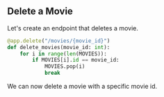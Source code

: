 ## Delete a Movie

Let's create an endpoint that deletes a movie.

```python
@app.delete("/movies/{movie_id}")
def delete_movies(movie_id: int):
    for i in range(len(MOVIES)):
        if MOVIES[i].id == movie_id:
            MOVIES.pop(i)
            break
```

We can now delete a movie with a specific movie id.
